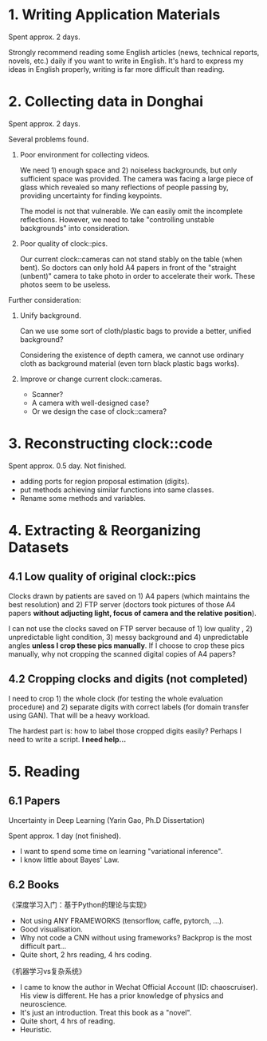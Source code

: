 # 1. Writing Application Materials

Spent approx. 2 days. 

Strongly recommend reading some English articles (news, technical reports, novels, etc.) daily if you want to write in English. It's hard to express my ideas in English properly, writing is far more difficult than reading. 

# 2. Collecting data in Donghai

Spent approx. 2 days. 

Several problems found. 

1. Poor environment for collecting videos. 

   We need 1) enough space and 2) noiseless backgrounds, but only sufficient space was provided. The camera was facing a large piece of glass which revealed so many reflections of people passing by, providing uncertainty for finding keypoints. 

   The model is not that vulnerable. We can easily omit the incomplete reflections. However, we need to take "controlling unstable backgrounds" into consideration. 

2. Poor quality of clock::pics.

   Our current clock::cameras can not stand stably on the table (when bent). So doctors can only hold A4 papers in front of the "straight (unbent)" camera to take photo in order to accelerate their work. These photos seem to be useless. 

Further consideration:

1. Unify background.

   Can we use some sort of cloth/plastic bags to provide a better, unified background?

   Considering the existence of depth camera, we cannot use ordinary cloth as background material (even torn black plastic bags works). 

2. Improve or change current clock::cameras.

   - Scanner?
   - A camera with well-designed case?
   - Or we design the case of clock::camera?

# 3. Reconstructing clock::code

Spent approx. 0.5 day. Not finished. 

- adding ports for region proposal estimation (digits).
- put methods achieving similar functions into same classes. 
- Rename some methods and variables. 

# 4. Extracting & Reorganizing Datasets

## 4.1 Low quality of original clock::pics

Clocks drawn by patients are saved on 1) A4 papers (which maintains the best resolution) and 2) FTP server (doctors took pictures of those A4 papers **without adjucting light, focus of camera and the relative position**). 

I can not use the clocks saved on FTP server because of 1) low quality , 2) unpredictable light condition, 3) messy background and 4) unpredictable angles **unless I crop these pics manually**. If I choose to crop these pics manually, why not cropping the scanned digital copies of A4 papers? 

## 4.2 Cropping clocks and digits (not completed)

I need to crop 1) the whole clock (for testing the whole evaluation procedure) and 2) separate digits with correct labels (for domain transfer using GAN). That will be a heavy workload. 

The hardest part is: how to label those cropped digits easily? Perhaps I need to write a script. **I need help...**

# 5. Reading

## 6.1 Papers

Uncertainty in Deep Learning (Yarin Gao, Ph.D Dissertation)

Spent approx. 1 day (not finished). 

- I want to spend some time on learning "variational inference".
- I know little about Bayes' Law.  

## 6.2 Books

《深度学习入门：基于Python的理论与实现》

- Not using ANY FRAMEWORKS (tensorflow, caffe, pytorch, ...). 
- Good visualisation.
- Why not code a CNN without using frameworks? Backprop is the most difficult part...
- Quite short, 2 hrs reading, 4 hrs coding. 

《机器学习vs复杂系统》

- I came to know the author in Wechat Official Account (ID: chaoscruiser). His view is different. He has a prior knowledge of physics and neuroscience.  
- It's just an introduction. Treat this book as a "novel". 
- Quite short, 4 hrs of reading. 
- Heuristic.

